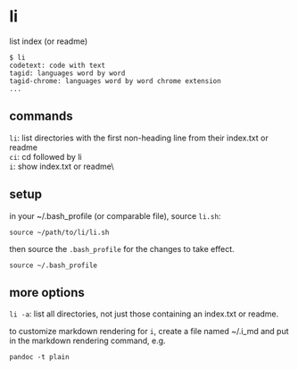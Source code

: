 # li

list index (or readme)

```
$ li
codetext: code with text
tagid: languages word by word
tagid-chrome: languages word by word chrome extension
...
```

## commands

`li`: list directories with the first non-heading line from their index.txt or readme\
`ci`: cd followed by li\
`i`: show index.txt or readme\

## setup

in your ~/.bash_profile (or comparable file), source `li.sh`:

```
source ~/path/to/li/li.sh
```

then source the `.bash_profile` for the changes to take effect.

```
source ~/.bash_profile
```

## more options

`li -a`: list all directories, not just those containing an index.txt
or readme.

to customize markdown rendering for `i`, create a file named ~/.i_md
and put in the markdown rendering command, e.g.

```
pandoc -t plain
```